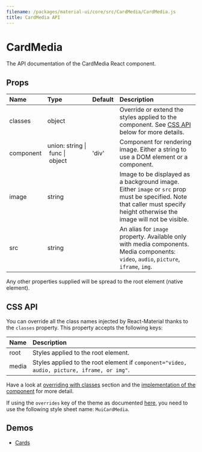 ```yaml
---
filename: /packages/material-ui/core/src/CardMedia/CardMedia.js
title: CardMedia API
---
```


<!--- This documentation is automatically generated, do not try to edit it. -->

# CardMedia

<p class="description">The API documentation of the CardMedia React component.</p>



## Props

| Name | Type | Default | Description |
|:-----|:-----|:--------|:------------|
| <span class="prop-name">classes</span> | <span class="prop-type">object |   | Override or extend the styles applied to the component. See [CSS API](#css-api) below for more details. |
| <span class="prop-name">component</span> | <span class="prop-type">union:&nbsp;string&nbsp;&#124;<br>&nbsp;func&nbsp;&#124;<br>&nbsp;object<br> | <span class="prop-default">'div'</span> | Component for rendering image. Either a string to use a DOM element or a component. |
| <span class="prop-name">image</span> | <span class="prop-type">string |   | Image to be displayed as a background image. Either `image` or `src` prop must be specified. Note that caller must specify height otherwise the image will not be visible. |
| <span class="prop-name">src</span> | <span class="prop-type">string |   | An alias for `image` property. Available only with media components. Media components: `video`, `audio`, `picture`, `iframe`, `img`. |

Any other properties supplied will be spread to the root element (native element).

## CSS API

You can override all the class names injected by React-Material thanks to the `classes` property.
This property accepts the following keys:


| Name | Description |
|:-----|:------------|
| <span class="prop-name">root</span> | Styles applied to the root element.
| <span class="prop-name">media</span> | Styles applied to the root element if `component="video, audio, picture, iframe, or img"`.

Have a look at [overriding with classes](/customization/overrides#overriding-with-classes) section
and the [implementation of the component](https://github.com/6thquake/react-material/tree/develop/packages/material-ui/core/src/CardMedia/CardMedia.js)
for more detail.

If using the `overrides` key of the theme as documented
[here](/customization/themes#customizing-all-instances-of-a-component-type),
you need to use the following style sheet name: `MuiCardMedia`.

## Demos

- [Cards](/demos/cards)

